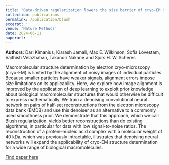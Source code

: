 ```yaml
---
title: "Data-driven regularization lowers the size barrier of cryo-EM structure determination"
collection: publications
permalink: /publication/blush
excerpt: ''
venue: 'Nature Methods'
date: 2024-06-11
paperurl: ''
---
```

**Authors**: Dari Kimanius, Kiarash Jamali, Max E. Wilkinson, Sofia Lövestam, Vaithish Velazhahan, Takanori Nakane and Sjors H. W. Scheres

Macromolecular structure determination by electron cryo-microscopy (cryo-EM) is limited by the alignment of noisy images of individual particles. Because smaller particles have weaker signals, alignment errors impose size limitations on its applicability. Here, we explore how image alignment is improved by the application of deep learning to exploit prior knowledge about biological macromolecular structures that would otherwise be difficult to express mathematically. We train a denoising convolutional neural network on pairs of half-set reconstructions from the electron microscopy data bank (EMDB) and use this denoiser as an alternative to a commonly used smoothness prior. We demonstrate that this approach, which we call Blush regularization, yields better reconstructions than do existing algorithms, in particular for data with low signal-to-noise ratios. The reconstruction of a protein–nucleic acid complex with a molecular weight of 40 kDa, which was previously intractable, illustrates that denoising neural networks will expand the applicability of cryo-EM structure determination for a wide range of biological macromolecules.

[Find paper here](https://www.nature.com/articles/s41592-024-02304-8)
